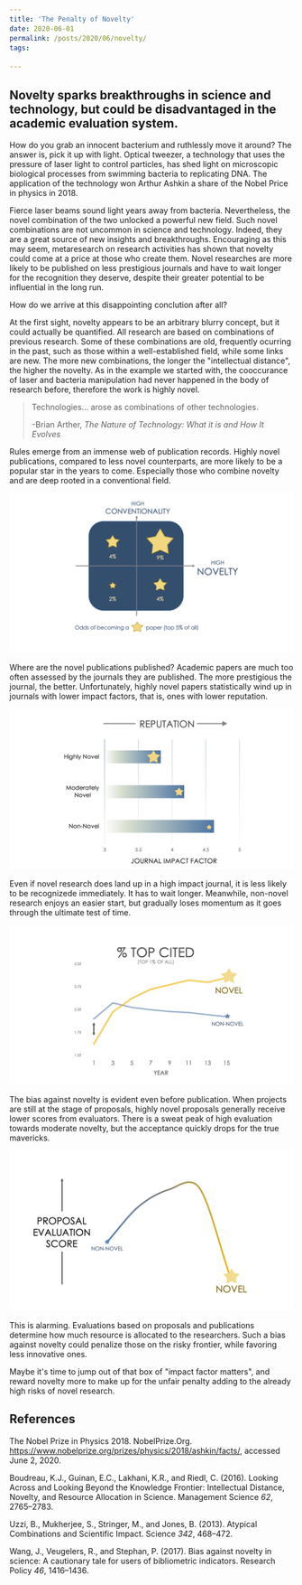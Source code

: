```yaml
---
title: 'The Penalty of Novelty'
date: 2020-06-01
permalink: /posts/2020/06/novelty/
tags:

---
```


## Novelty sparks breakthroughs in science and technology, but could be disadvantaged in the academic evaluation system.

How do you grab an innocent bacterium and ruthlessly move it around? The answer is, pick it up with light. Optical tweezer, a technology that uses the pressure of laser light to control particles, has shed light on microscopic biological processes from swimming bacteria to replicating DNA. The application of the technology won Arthur Ashkin a share of the Nobel Price in physics in 2018.

Fierce laser beams sound light years away from bacteria. Nevertheless, the novel combination of the two unlocked a powerful new field. Such novel combinations are not uncommon in science and technology. Indeed, they are a great source of new insights and breakthroughs. Encouraging as this may seem, metaresearch on research activities has shown that novelty could come at a price at those who create them. Novel researches are more likely to be published on less prestigious journals and have to wait longer for the recognition they deserve, despite their greater potential to be influential in the long run.

How do we arrive at this disappointing conclution after all?

At the first sight, novelty appears to be an arbitrary blurry concept, but it could actually be quantified. All research are based on combinations of previous research. Some of these combinations are old, frequently ocurring in the past, such as those within a well-established field, while some links are new. The more new combinations, the longer the "intellectual distance", the higher the novelty. As in the example we started with, the cooccurance of laser and bacteria manipulation had never happened in the body of research before, therefore the work is highly novel.

> Technologies... arose as combinations of other technologies.
>
> -Brian Arther, *The Nature of Technology: What it is and How It Evolves*

Rules emerge from an immense web of publication records. Highly novel publications, compared to less novel counterparts, are more likely to be a popular star in the years to come. Especially those who combine novelty and are deep rooted in a conventional field.

<img src="/images/DP2/Slide1.png" alt="DP2_00" style="zoom:67%;" />

Where are the  novel publications published? Academic papers are much too often assessed by the journals they are published. The more prestigious the journal, the better. Unfortunately, highly novel papers statistically wind up in journals with lower impact factors, that is, ones with lower reputation.

<img src="/images/DP2/Slide2.png" alt="DP2_01" style="zoom:67%;" />

Even if novel research does land up in a high impact journal, it is less likely to be recognizede immediately. It has to wait longer. Meanwhile, non-novel research enjoys an easier start, but gradually loses momentum as it goes through the ultimate test of time.

<img src="/images/DP2/Slide3.png" alt="DP2_02" style="zoom:67%;" />

The bias against novelty is evident even before publication. When projects are still at the stage of proposals, highly novel proposals generally receive lower scores from evaluators. There is a sweat peak of high evaluation towards moderate novelty, but the acceptance quickly drops for the true mavericks.

<img src="/images/DP2/Slide4.png" alt="DP2_03" style="zoom:67%;" />

This is alarming. Evaluations based on proposals and publications determine how much resource is allocated to the researchers. Such a bias against novelty could penalize those on the risky frontier, while favoring less innovative ones.

Maybe it's time to jump out of that box of "impact factor matters", and reward novelty more to make up for the unfair penalty adding to the already high risks of novel research.

## References

The Nobel Prize in Physics 2018. NobelPrize.Org. https://www.nobelprize.org/prizes/physics/2018/ashkin/facts/, accessed June 2, 2020.

Boudreau, K.J., Guinan, E.C., Lakhani, K.R., and Riedl, C. (2016). Looking Across and Looking Beyond the Knowledge Frontier: Intellectual Distance, Novelty, and Resource Allocation in Science. Management Science *62*, 2765–2783.

Uzzi, B., Mukherjee, S., Stringer, M., and Jones, B. (2013). Atypical Combinations and Scientific Impact. Science *342*, 468–472.

Wang, J., Veugelers, R., and Stephan, P. (2017). Bias against novelty in science: A cautionary tale for users of bibliometric indicators. Research Policy *46*, 1416–1436.

